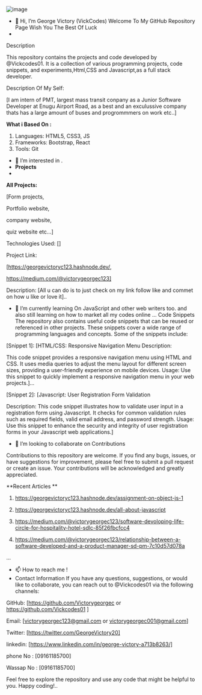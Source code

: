 ![image](https://github.com/Vickcodes01/Vickcodes01/assets/137507364/28ed0fbd-93f8-4ec2-a1a0-e88b325cf775)



- 👋 Hi, I’m George Victory (VickCodes) Welcome To My GitHub Repository Page Wish You The Best Of Luck
- 
Description

This repository contains the projects and code developed by @Vickcodes01.
It is a collection of various programming projects, code snippets,
and experiments,Html,CSS and Javascript,as a full stack developer.


Description Of My Self:

 [I am intern of PMT,
 largest mass transit conpany as a Junior Software Developer at Enugu Airport Road,
 as a best and an exculussive company thats has a large amount of buses and progrommmers on work etc..]

**What i Based On  :**
1. Languages: HTML5, CSS3, JS
2.  Frameworks: Bootstrap, React
3.   Tools: Git

 
- 👀 I’m interested in .
- **Projects**
- 
**All Projects:**
  
   [Form projects,

  Portfolio website,

   company website,

   quiz website etc...]
  
Technologies Used: []

Project Link:

 [https://georgevictoryc123.hashnode.dev/,
 
 https://medium.com/@victorygeorgec123]
 
Description:
 [All u can do is to just check on my link follow like and commet on how u like or love it]..


- 🌱 I’m currently learning
  On JavaScript and other web writers too.
  and also still learning on how to market all my codes online 
...
Code Snippets
The repository also contains useful code snippets that can be reused or referenced in other projects.
 These snippets cover a wide range of programming languages and concepts.
 Some of the snippets include:

[Snippet 1]:
[HTML/CSS: Responsive Navigation Menu Description:

This code snippet provides a responsive navigation
menu using HTML and CSS. It uses media queries to 
adjust the menu layout for different screen sizes,
providing a user-friendly experience on mobile devices.
Usage: Use this snippet to quickly implement
a responsive navigation menu in your web projects.]...


[Snippet 2]:
[Javascript: User Registration Form Validation

Description: This code snippet illustrates how 
to validate user input in a registration form 
using Javascript. It checks for common validation 
rules such as required fields, valid email address, 
and password strength.
Usage: Use this snippet to enhance the 
security and integrity of user registration 
forms in your Javascript web applications.]


- 💞️ I’m looking to collaborate on 
Contributions

Contributions to this repository are welcome.
If you find any bugs, issues, or have
suggestions for improvement, please
feel free to submit a pull request or create an issue. 
Your contributions will be acknowledged and greatly appreciated.

**Recent Articles **
1.  https://georgevictoryc123.hashnode.dev/assignment-on-object-js-1

2. https://georgevictoryc123.hashnode.dev/all-about-javascript

3. https://medium.com/@victorygeorgec123/software-devoloping-life-circle-for-hospitality-hotel-sdlc-85f26fbcfcc4

4. https://medium.com/@victorygeorgec123/relationship-between-a-software-developed-and-a-product-manager-sd-pm-7c10d57d078a

...
- 📫 How to reach me !
- Contact Information
If you have any questions, suggestions, or would like to collaborate, you can reach out to @Vickcodes01 via the following channels:

GitHub: [https://github.com/Victorygeorgec or  https://github.com/Vickcodes01 ]

Email: [victorygeorgec123@gmail.com or victorygeorgec001@gmail.com]

Twitter: [https://twitter.com/GeorgeVictory20]

linkedin: [https://www.linkedin.com/in/george-victory-a713b8263/]

phone No : [09161185700]

Wassap No : [09161185700]

Feel free to explore the repository and use any code that might be helpful to you. Happy coding!..










<!---
Vickcodes01/Vickcodes01 is a ✨ special ✨ repository because its `README.md` (this file) appears on your GitHub profile.
You can click the Preview link to take a look at your changes.
--->
